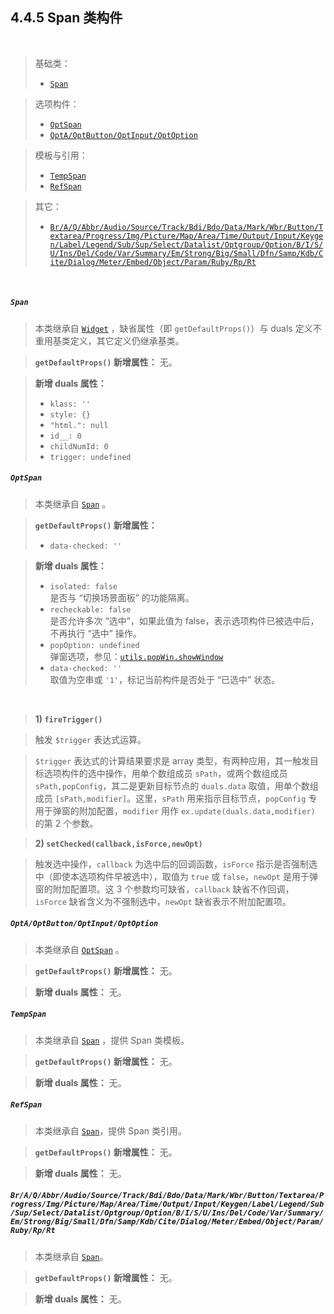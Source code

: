 4.4.5 Span 类构件
----------------

&nbsp;

> 基础类：
> - [`Span`](#4.4.5.!span)

> 选项构件：
> - [`OptSpan`](#4.4.5.!opt_span)
> - [`OptA/OptButton/OptInput/OptOption`](#4.4.5.!opt_a)

> 模板与引用：
> - [`TempSpan`](#4.4.5.!temp_span)
> - [`RefSpan`](#4.4.5.!ref_span)

> 其它：
> - [`Br/A/Q/Abbr/Audio/Source/Track/Bdi/Bdo/Data/Mark/Wbr/Button/Textarea/Progress/Img/Picture/Map/Area/Time/Output/Input/Keygen/Label/Legend/Sub/Sup/Select/Datalist/Optgroup/Option/B/I/S/U/Ins/Del/Code/Var/Summary/Em/Strong/Big/Small/Dfn/Samp/Kdb/Cite/Dialog/Meter/Embed/Object/Param/Ruby/Rp/Rt`](#4.4.5.!br)

&nbsp;

##### <a name="span"></a>`Span`

> 本类继承自 [`Widget`](#4.4.2.!widget) ，缺省属性（即 `getDefaultProps()`）与 duals 定义不重用基类定义，其它定义仍继承基类。

> **`getDefaultProps()` 新增属性：** 无。

> **新增 duals 属性：**
> - `klass: ''`
> - `style: {}`
> - `"html.": null`
> - `id__: 0`
> - `childNumId: 0`
> - `trigger: undefined`

##### <a name="opt_span"></a>`OptSpan`

> 本类继承自 [`Span`](#4.4.5.!span) 。

> **`getDefaultProps()` 新增属性：**
> - `data-checked: ''`

> **新增 duals 属性：**
> - `isolated: false`   
是否与 “切换场景面板” 的功能隔离。
> - `recheckable: false`   
是否允许多次 “选中”，如果此值为 false，表示选项构件已被选中后，不再执行 “选中” 操作。
> - `popOption: undefined`   
弹窗选项，参见：[`utils.popWin.showWindow`](#4.2.2.!pop_win)
> - `data-checked: ''`   
取值为空串或 `'1'`，标记当前构件是否处于 “已选中” 状态。

&nbsp;

> **1) `fireTrigger()`**

> 触发 `$trigger` 表达式运算。

> `$trigger` 表达式的计算结果要求是 array 类型，有两种应用，其一触发目标选项构件的选中操作，用单个数组成员 `sPath`，或两个数组成员 `sPath,popConfig`，其二是更新目标节点的 `duals.data` 取值，用单个数组成员 `[sPath,modifier]`。这里，`sPath` 用来指示目标节点，`popConfig` 专用于弹窗的附加配置，`modifier` 用作 `ex.update(duals.data,modifier)` 的第 2 个参数。

> **2) `setChecked(callback,isForce,newOpt)`**

> 触发选中操作，`callback` 为选中后的回调函数，`isForce` 指示是否强制选中（即使本选项构件早被选中），取值为 `true` 或 `false`，`newOpt` 是用于弹窗的附加配置项。这 3 个参数均可缺省，`callback` 缺省不作回调， `isForce` 缺省含义为不强制选中，`newOpt` 缺省表示不附加配置项。

##### <a name="opt_a"></a>`OptA/OptButton/OptInput/OptOption`

> 本类继承自 [`OptSpan`](#4.4.5.!opt_span) 。

> **`getDefaultProps()` 新增属性：** 无。

> **新增 duals 属性：** 无。

##### <a name="temp_span"></a>`TempSpan`

> 本类继承自 [`Span`](#4.4.5.!span) ，提供 Span 类模板。

> **`getDefaultProps()` 新增属性：** 无。

> **新增 duals 属性：** 无。

##### <a name="ref_span"></a>`RefSpan`

> 本类继承自 [`Span`](#4.4.5.!span)，提供 Span 类引用。

> **`getDefaultProps()` 新增属性：** 无。

> **新增 duals 属性：** 无。

##### <a name="br"></a>`Br/A/Q/Abbr/Audio/Source/Track/Bdi/Bdo/Data/Mark/Wbr/Button/Textarea/Progress/Img/Picture/Map/Area/Time/Output/Input/Keygen/Label/Legend/Sub/Sup/Select/Datalist/Optgroup/Option/B/I/S/U/Ins/Del/Code/Var/Summary/Em/Strong/Big/Small/Dfn/Samp/Kdb/Cite/Dialog/Meter/Embed/Object/Param/Ruby/Rp/Rt`

> 本类继承自 [`Span`](#4.4.5.!span)。

> **`getDefaultProps()` 新增属性：** 无。

> **新增 duals 属性：** 无。

<div class="rewgt-mdref" path=".rewgt.book_top"></div>

&nbsp;
